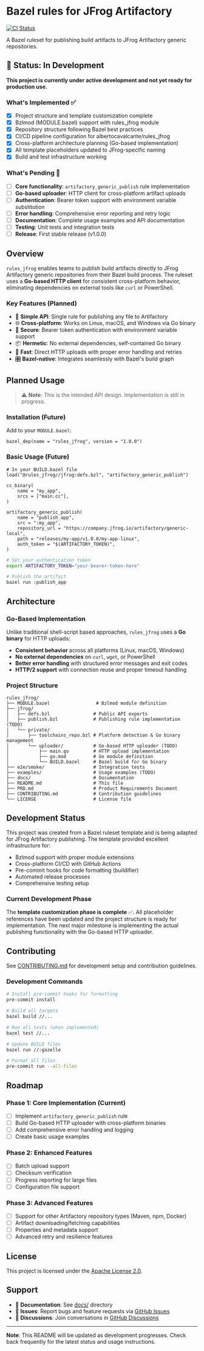 # Bazel rules for JFrog Artifactory

[![CI Status](https://github.com/albertocavalcante/rules_jfrog/workflows/CI/badge.svg)](https://github.com/albertocavalcante/rules_jfrog/actions)

A Bazel ruleset for publishing build artifacts to JFrog Artifactory generic repositories.

## 🚧 Status: In Development

**This project is currently under active development and not yet ready for production use.**

### What's Implemented ✅
- [x] Project structure and template customization complete
- [x] Bzlmod (MODULE.bazel) support with rules_jfrog module
- [x] Repository structure following Bazel best practices
- [x] CI/CD pipeline configuration for albertocavalcante/rules_jfrog
- [x] Cross-platform architecture planning (Go-based implementation)
- [x] All template placeholders updated to JFrog-specific naming
- [x] Build and test infrastructure working

### What's Pending 🚧
- [ ] **Core functionality**: `artifactory_generic_publish` rule implementation
- [ ] **Go-based uploader**: HTTP client for cross-platform artifact uploads
- [ ] **Authentication**: Bearer token support with environment variable substitution
- [ ] **Error handling**: Comprehensive error reporting and retry logic
- [ ] **Documentation**: Complete usage examples and API documentation
- [ ] **Testing**: Unit tests and integration tests
- [ ] **Release**: First stable release (v1.0.0)

## Overview

`rules_jfrog` enables teams to publish build artifacts directly to JFrog Artifactory generic repositories from their Bazel build process. The ruleset uses a **Go-based HTTP client** for consistent cross-platform behavior, eliminating dependencies on external tools like `curl` or PowerShell.

### Key Features (Planned)

- 🎯 **Simple API**: Single rule for publishing any file to Artifactory
- 🌐 **Cross-platform**: Works on Linux, macOS, and Windows via Go binary
- 🔐 **Secure**: Bearer token authentication with environment variable support
- 📦 **Hermetic**: No external dependencies, self-contained Go binary
- 🚀 **Fast**: Direct HTTP uploads with proper error handling and retries
- 🎛️ **Bazel-native**: Integrates seamlessly with Bazel's build graph

## Planned Usage

> ⚠️ **Note**: This is the intended API design. Implementation is still in progress.

### Installation (Future)

Add to your `MODULE.bazel`:

```starlark
bazel_dep(name = "rules_jfrog", version = "1.0.0")
```

### Basic Usage (Future)

```starlark
# In your BUILD.bazel file
load("@rules_jfrog//jfrog:defs.bzl", "artifactory_generic_publish")

cc_binary(
    name = "my_app",
    srcs = ["main.cc"],
)

artifactory_generic_publish(
    name = "publish_app",
    src = ":my_app",
    repository_url = "https://company.jfrog.io/artifactory/generic-local",
    path = "releases/my-app/v1.0.0/my-app-linux",
    auth_token = "$(ARTIFACTORY_TOKEN)",
)
```

```bash
# Set your authentication token
export ARTIFACTORY_TOKEN="your-bearer-token-here"

# Publish the artifact
bazel run :publish_app
```

## Architecture

### Go-Based Implementation

Unlike traditional shell-script based approaches, `rules_jfrog` uses a **Go binary** for HTTP uploads:

- **Consistent behavior** across all platforms (Linux, macOS, Windows)
- **No external dependencies** on `curl`, `wget`, or PowerShell
- **Better error handling** with structured error messages and exit codes
- **HTTP/2 support** with connection reuse and proper timeout handling

### Project Structure

```
rules_jfrog/
├── MODULE.bazel                 # Bzlmod module definition
├── jfrog/
│   ├── defs.bzl                # Public API exports
│   ├── publish.bzl             # Publishing rule implementation (TODO)
│   └── private/
│       ├── toolchains_repo.bzl # Platform detection & Go binary management
│       └── uploader/           # Go-based HTTP uploader (TODO)
│           ├── main.go         # HTTP upload implementation
│           ├── go.mod          # Go module definition
│           └── BUILD.bazel     # Bazel build for Go binary
├── e2e/smoke/                  # Integration tests
├── examples/                   # Usage examples (TODO)
├── docs/                       # Documentation
├── README.md                   # This file
├── PRD.md                      # Product Requirements Document
├── CONTRIBUTING.md             # Contribution guidelines
└── LICENSE                     # License file
```

## Development Status

This project was created from a Bazel ruleset template and is being adapted for JFrog Artifactory publishing. The template provided excellent infrastructure for:

- Bzlmod support with proper module extensions
- Cross-platform CI/CD with GitHub Actions  
- Pre-commit hooks for code formatting (buildifier)
- Automated release processes
- Comprehensive testing setup

### Current Development Phase

The **template customization phase is complete** ✅. All placeholder references have been updated and the project structure is ready for implementation. The next major milestone is implementing the actual publishing functionality with the Go-based HTTP uploader.

## Contributing

See [CONTRIBUTING.md](CONTRIBUTING.md) for development setup and contribution guidelines.

### Development Commands

```bash
# Install pre-commit hooks for formatting
pre-commit install

# Build all targets
bazel build //...

# Run all tests (when implemented)
bazel test //...

# Update BUILD files
bazel run //:gazelle

# Format all files  
pre-commit run --all-files
```

## Roadmap

### Phase 1: Core Implementation (Current)
- [ ] Implement `artifactory_generic_publish` rule
- [ ] Build Go-based HTTP uploader with cross-platform binaries
- [ ] Add comprehensive error handling and logging
- [ ] Create basic usage examples

### Phase 2: Enhanced Features
- [ ] Batch upload support
- [ ] Checksum verification
- [ ] Progress reporting for large files
- [ ] Configuration file support

### Phase 3: Advanced Features  
- [ ] Support for other Artifactory repository types (Maven, npm, Docker)
- [ ] Artifact downloading/fetching capabilities
- [ ] Properties and metadata support
- [ ] Advanced retry and resilience features

## License

This project is licensed under the [Apache License 2.0](LICENSE).

## Support

- 📖 **Documentation**: See [docs/](docs/) directory
- 🐛 **Issues**: Report bugs and feature requests via [GitHub Issues](https://github.com/albertocavalcante/rules_jfrog/issues)
- 💬 **Discussions**: Join conversations in [GitHub Discussions](https://github.com/albertocavalcante/rules_jfrog/discussions)

---

**Note**: This README will be updated as development progresses. Check back frequently for the latest status and usage instructions.